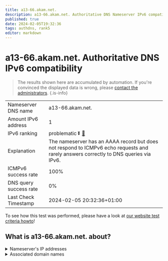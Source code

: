 ```yaml
---
title: a13-66.akam.net.
description: a13-66.akam.net. Authoritative DNS Nameserver IPv6 compatibility
published: true
date: 2024-02-05T19:32:36
tags: authdns, rank5
editor: markdown
---
```


# a13-66.akam.net. Authoritative DNS IPv6 compatibility

> The results shown here are accumulated by automation. If you're convinced the displayed data is wrong, please [contact the administrators](/howto/chat). 
{.is-info}




|   |   |
| - | - |
| Nameserver DNS name | a13-66.akam.net.
| Amount IPv6 address | 1
| IPv6 ranking | problematic :arrow_double_down: [🔗](/howto/ranking) |
| Explanation | The nameserver has an AAAA record but does not respond to ICMPv6 echo requests and rarely answers correctly to DNS queries via IPv6. |
| ICMPv6 success rate | 100%|
| DNS query success rate | 0% |
| Last Check Timestamp | 2024-02-05 20:32:36+01:00 |

To see how this test was performed, please have a look at [our website test criteria howto](/howto/testcriteria/authdns)!


## What is a13-66.akam.net. about?




<details>
<summary>Nameserver's IP addresses</summary>

2600:1480:800::42

</details>



<details>
<summary>Associated domain names</summary>

www.jeep.com

www.nissan-global.com

www.mizuho-fg.co.jp

</details>
